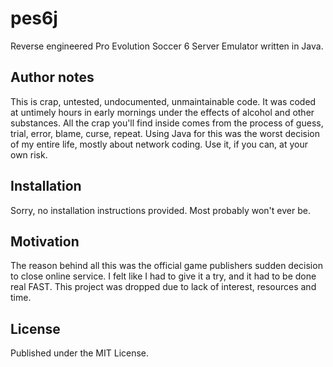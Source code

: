 pes6j
=====
Reverse engineered Pro Evolution Soccer 6 Server Emulator written in Java.

## Author notes
This is crap, untested, undocumented, unmaintainable code. 
It was coded at untimely hours in early mornings under the effects of alcohol and other substances.
All the crap you'll find inside comes from the process of guess, trial, error, blame, curse, repeat.
Using Java for this was the worst decision of my entire life, mostly about network coding.
Use it, if you can, at your own risk.

## Installation
Sorry, no installation instructions provided. Most probably won't ever be.

## Motivation
The reason behind all this was the official game publishers sudden decision to close online service. I felt like I had to give it a try, and it had to be done real FAST.
This project was dropped due to lack of interest, resources and time.

## License
Published under the MIT License.

